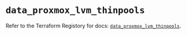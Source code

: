 # `data_proxmox_lvm_thinpools`

Refer to the Terraform Registory for docs: [`data_proxmox_lvm_thinpools`](https://www.terraform.io/docs/providers/proxmox/d/lvm_thinpools).
